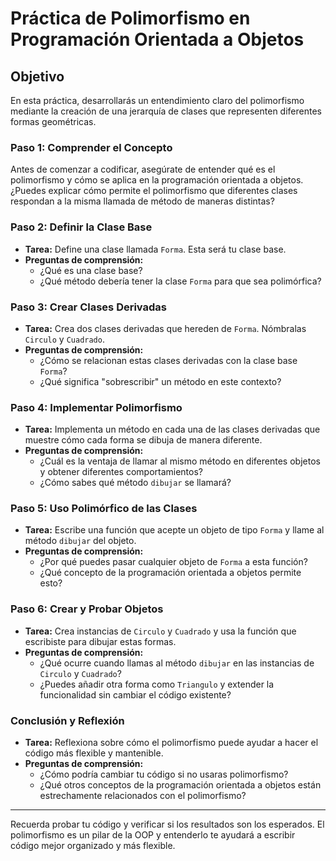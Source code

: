 # Práctica de Polimorfismo en Programación Orientada a Objetos

## Objetivo

En esta práctica, desarrollarás un entendimiento claro del polimorfismo mediante la creación de una jerarquía de clases que representen diferentes formas geométricas.

### Paso 1: Comprender el Concepto

Antes de comenzar a codificar, asegúrate de entender qué es el polimorfismo y cómo se aplica en la programación orientada a objetos. ¿Puedes explicar cómo permite el polimorfismo que diferentes clases respondan a la misma llamada de método de maneras distintas?

### Paso 2: Definir la Clase Base

- **Tarea:** Define una clase llamada `Forma`. Esta será tu clase base.
- **Preguntas de comprensión:**
  - ¿Qué es una clase base?
  - ¿Qué método debería tener la clase `Forma` para que sea polimórfica?

### Paso 3: Crear Clases Derivadas

- **Tarea:** Crea dos clases derivadas que hereden de `Forma`. Nómbralas `Circulo` y `Cuadrado`.
- **Preguntas de comprensión:**
  - ¿Cómo se relacionan estas clases derivadas con la clase base `Forma`?
  - ¿Qué significa "sobrescribir" un método en este contexto?

### Paso 4: Implementar Polimorfismo

- **Tarea:** Implementa un método en cada una de las clases derivadas que muestre cómo cada forma se dibuja de manera diferente.
- **Preguntas de comprensión:**
  - ¿Cuál es la ventaja de llamar al mismo método en diferentes objetos y obtener diferentes comportamientos?
  - ¿Cómo sabes qué método `dibujar` se llamará?

### Paso 5: Uso Polimórfico de las Clases

- **Tarea:** Escribe una función que acepte un objeto de tipo `Forma` y llame al método `dibujar` del objeto.
- **Preguntas de comprensión:**
  - ¿Por qué puedes pasar cualquier objeto de `Forma` a esta función?
  - ¿Qué concepto de la programación orientada a objetos permite esto?

### Paso 6: Crear y Probar Objetos

- **Tarea:** Crea instancias de `Circulo` y `Cuadrado` y usa la función que escribiste para dibujar estas formas.
- **Preguntas de comprensión:**
  - ¿Qué ocurre cuando llamas al método `dibujar` en las instancias de `Circulo` y `Cuadrado`?
  - ¿Puedes añadir otra forma como `Triangulo` y extender la funcionalidad sin cambiar el código existente?

### Conclusión y Reflexión

- **Tarea:** Reflexiona sobre cómo el polimorfismo puede ayudar a hacer el código más flexible y mantenible.
- **Preguntas de comprensión:**
  - ¿Cómo podría cambiar tu código si no usaras polimorfismo?
  - ¿Qué otros conceptos de la programación orientada a objetos están estrechamente relacionados con el polimorfismo?

---

Recuerda probar tu código y verificar si los resultados son los esperados. El polimorfismo es un pilar de la OOP y entenderlo te ayudará a escribir código mejor organizado y más flexible.

